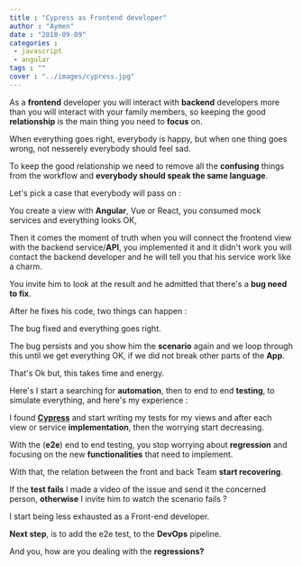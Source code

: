 ```yaml
---
title : "Cypress as Frontend developer"
author : "Aymen"
date : "2018-09-09"
categories : 
 - javascript
 - angular
tags : ""
cover : "../images/cypress.jpg"
---
```


As a **frontend** developer you will interact with **backend** developers more than you will interact with your family members, so keeping the good **relationship** is the main thing you need to **focus** on.

When everything goes right, everybody is happy, but when one thing goes wrong, not nesserely everybody should feel sad.

To keep the good relationship we need to remove all the **confusing** things from the workflow and **everybody should speak the same language**.

Let's pick a case that everybody will pass on :

You create a view with **Angular**, Vue or React, you consumed mock services and everything looks OK,

Then it comes the moment of truth when you will connect the frontend view with the backend service/**API**, you implemented it and it didn't work you will contact the backend developer and he will tell you that his service work like a charm.

You invite him to look at the result and he admitted that there's a **bug need to fix**.

After he fixes his code, two things can happen :

The bug fixed and everything goes right.

The bug persists and you show him the **scenario** again and we loop through this until we get everything OK, if we did not break other parts of the **App**.

That's Ok but, this takes time and energy.

Here's I start a searching for **automation**, then to end to end **testing**, to simulate everything, and here's my experience :

I found **[Cypress](https://www.cypress.io/)** and start writing my tests for my views and after each view or service **implementation**, then the worrying start decreasing.

With the (**e2e**) end to end testing, you stop worrying about **regression** and focusing on the new **functionalities** that need to implement.

With that, the relation between the front and back Team **start recovering**.

If the **test fails** I made a video of the issue and send it the concerned person, **otherwise** I invite him to watch the scenario fails ?

I start being less exhausted as a Front-end developer.

**Next step**, is to add the e2e test, to the **DevOps** pipeline.

And you, how are you dealing with the **regressions?**
